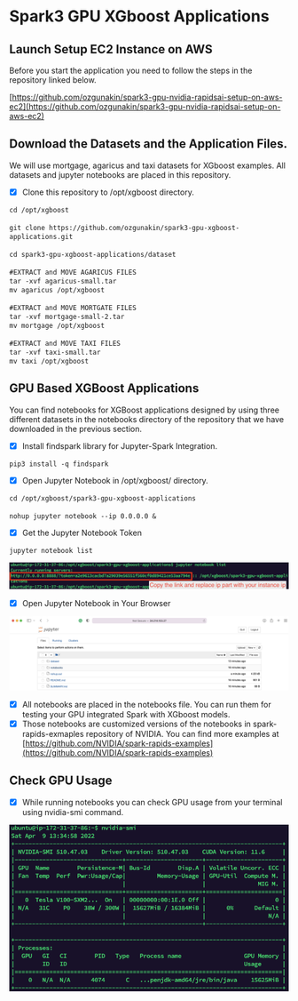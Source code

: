 # Spark3 GPU XGboost Applications

## Launch Setup EC2 Instance on AWS

Before you start the application you need to follow the steps in the repository linked below.

[https://github.com/ozgunakin/spark3-gpu-nvidia-rapidsai-setup-on-aws-ec2](https://github.com/ozgunakin/spark3-gpu-nvidia-rapidsai-setup-on-aws-ec2)

## Download the Datasets and the Application Files.

We will use mortgage, agaricus and taxi datasets for XGboost examples. All datasets and jupyter notebooks are placed in this repository.&#x20;

* [x] Clone this repository to /opt/xgboost directory.

```
cd /opt/xgboost

git clone https://github.com/ozgunakin/spark3-gpu-xgboost-applications.git

cd spark3-gpu-xgboost-applications/dataset

#EXTRACT and MOVE AGARICUS FILES
tar -xvf agaricus-small.tar
mv agaricus /opt/xgboost

#EXTRACT and MOVE MORTGATE FILES
tar -xvf mortgage-small-2.tar
mv mortgage /opt/xgboost

#EXTRACT and MOVE TAXI FILES
tar -xvf taxi-small.tar
mv taxi /opt/xgboost
```

## GPU Based XGBoost Applications

You can find notebooks for XGBoost applications designed by using three different datasets in the notebooks directory of the repository that we have downloaded in the previous section.

* [x] Install findspark library for Jupyter-Spark Integration.

```
pip3 install -q findspark
```

* [x] Open Jupyter Notebook in /opt/xgboost/ directory.

```
cd /opt/xgboost/spark3-gpu-xgboost-applications

nohup jupyter notebook --ip 0.0.0.0 &

```

* [x] Get the Jupyter Notebook Token

```
jupyter notebook list
```

![](<.gitbook/assets/image (1) (1).png>)

* [x] Open Jupyter Notebook in Your Browser

![Jupyter Notebook](<.gitbook/assets/image (1).png>)

* [x] All notebooks are placed in the notebooks file. You can run them for testing your GPU integrated Spark with XGboost models.&#x20;
* [x] Those notebooks are customized versions of the notebooks in spark-rapids-exmaples repository of NVIDIA. You can find more examples at [https://github.com/NVIDIA/spark-rapids-examples](https://github.com/NVIDIA/spark-rapids-examples)

## Check GPU Usage

* [x] While running notebooks you can check GPU usage from your terminal using nvidia-smi command.&#x20;

![](.gitbook/assets/image.png)
